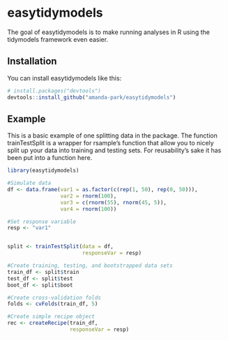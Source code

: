 
<!-- README.md is generated from README.Rmd. Please edit that file -->

# easytidymodels

<!-- badges: start -->

<!-- badges: end -->

The goal of easytidymodels is to make running analyses in R using the
tidymodels framework even easier.

## Installation

You can install easytidymodels like this:

``` r
# install.packages("devtools")
devtools::install_github("amanda-park/easytidymodels")
```

## Example

This is a basic example of one splitting data in the package. The
function trainTestSplit is a wrapper for rsample’s function that allow
you to nicely split up your data into training and testing sets. For
reusability’s sake it has been put into a function here.

``` r
library(easytidymodels)

#Simulate data
df <- data.frame(var1 = as.factor(c(rep(1, 50), rep(0, 50))),
                 var2 = rnorm(100),
                 var3 = c(rnorm(55), rnorm(45, 5)),
                 var4 = rnorm(100))

#Set response variable
resp <- "var1"


split <- trainTestSplit(data = df, 
                        responseVar = resp)

#Create training, testing, and bootstrapped data sets
train_df <- split$train
test_df <- split$test
boot_df <- split$boot

#Create cross-validation folds
folds <- cvFolds(train_df, 5)

#Create simple recipe object
rec <- createRecipe(train_df, 
                    responseVar = resp)
```
